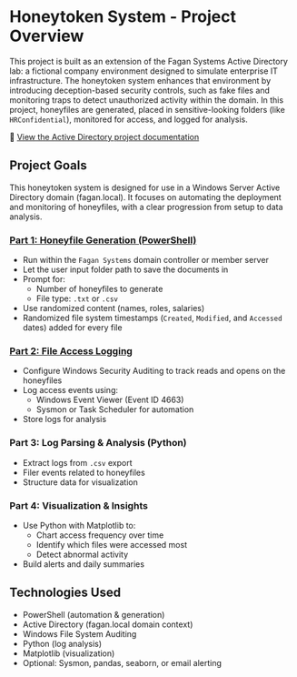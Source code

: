 # Honeytoken System - Project Overview

This project is built as an extension of the Fagan Systems Active Directory lab: a fictional company environment designed to simulate enterprise IT infrastructure. The honeytoken system enhances that environment by introducing deception-based security controls, such as fake files and monitoring traps to detect unauthorized activity within the domain. In this project, honeyfiles are generated, placed in sensitive-looking folders (like `HRConfidential`), monitored for access, and logged for analysis.     

📂 [View the Active Directory project documentation](https://github.com/emilygfagan/active-directory/blob/main/README.md)      



## Project Goals

This honeytoken system is designed for use in a Windows Server Active Directory domain (fagan.local). It focuses on automating the deployment and monitoring of honeyfiles, with a clear progression from setup to data analysis.     


### [Part 1: Honeyfile Generation (PowerShell)](./honeyfile-generator/README.md)
- Run within the `Fagan Systems` domain controller or member server
- Let the user input folder path to save the documents in
- Prompt for:
  - Number of honeyfiles to generate
  - File type: `.txt` or `.csv`
- Use randomized content (names, roles, salaries)
- Randomized file system timestamps (`Created`, `Modified`, and `Accessed` dates) added for every file

 
### [Part 2: File Access Logging](./file-access-logging/README.md)     
- Configure Windows Security Auditing to track reads and opens on the honeyfiles
- Log access events using:
  - Windows Event Viewer (Event ID 4663)
  - Sysmon or Task Scheduler for automation
- Store logs for analysis


### Part 3: Log Parsing & Analysis (Python)
- Extract logs from `.csv` export
- Filer events related to honeyfiles
- Structure data for visualization


### Part 4: Visualization & Insights
- Use Python with Matplotlib to:
  - Chart access frequency over time
  - Identify which files were accessed most
  - Detect abnormal activity
- Build alerts and daily summaries
 


## Technologies Used
- PowerShell (automation & generation)
- Active Directory (fagan.local domain context)
- Windows File System Auditing
- Python (log analysis)
- Matplotlib (visualization)
- Optional: Sysmon, pandas, seaborn, or email alerting
